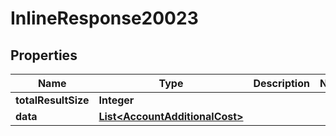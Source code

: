 

# InlineResponse20023

## Properties

Name | Type | Description | Notes
------------ | ------------- | ------------- | -------------
**totalResultSize** | **Integer** |  | 
**data** | [**List&lt;AccountAdditionalCost&gt;**](AccountAdditionalCost.md) |  | 



